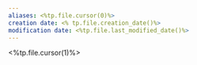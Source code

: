 ```yaml
---
aliases: <%tp.file.cursor(0)%>
creation date: <% tp.file.creation_date()%>
modification date: <%tp.file.last_modified_date()%>
---
```


<%tp.file.cursor(1)%>

